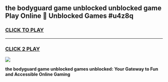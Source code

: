 
## the bodyguard game unblocked unblocked game Play Online 👋 Unblocked Games #u4z8q
<h3>
<a href="https://premium.freeplayer.one?title=the_bodyguard_game_unblocked&ref=21F">CLICK TO PLAY</a></h3>
<hr>

<h3>
<a href="https://premium.freeplayer.one?title=the_bodyguard_game_unblocked&ref=21F">CLICK 2 PLAY</a>
  
</h3>

<a href="https://premium.freeplayer.one?title=the_bodyguard_game_unblocked&ref=21F/"><img src="https://clearcache.store/games.png"></a>


**the bodyguard game unblocked games unblocked: Your Gateway to Fun and Accessible Online Gaming**
